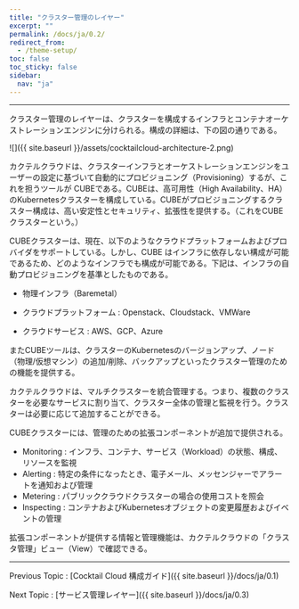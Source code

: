 ```yaml
---
title: "クラスター管理のレイヤー"
excerpt: ""
permalink: /docs/ja/0.2/
redirect_from:
  - /theme-setup/
toc: false
toc_sticky: false
sidebar:
  nav: "ja"
---
```



---

クラスター管理のレイヤーは、クラスターを構成するインフラとコンテナオーケストレーションエンジンに分けられる。構成の詳細は、下の図の通りである。

![]({{ site.baseurl }}/assets/cocktailcloud-architecture-2.png)

カクテルクラウドは、クラスターインフラとオーケストレーションエンジンをユーザーの設定に基づいて自動的にプロビジョニング（Provisioning）するが、これを担うツールが CUBEである。CUBEは、高可用性（High Availability、HA）のKubernetesクラスターを構成している。CUBEがプロビジョニングするクラスター構成は、高い安定性とセキュリティ、拡張性を提供する。（これをCUBEクラスターという。）

CUBEクラスターは、現在、以下のようなクラウドプラットフォームおよびプロバイダをサポートしている。しかし、CUBE はインフラに依存しない構成が可能であるため、どのようなインフラでも構成が可能である。下記は、インフラの自動プロビジョニングを基準としたものである。

* 物理インフラ（Baremetal）

* クラウドプラットフォーム : Openstack、Cloudstack、VMWare

* クラウドサービス : AWS、GCP、Azure

またCUBEツールは、クラスターのKubernetesのバージョンアップ、ノード（物理/仮想マシン）の追加/削除、バックアップといったクラスター管理のための機能を提供する。

カクテルクラウドは、マルチクラスターを統合管理する。つまり、複数のクラスターを必要なサービスに割り当て、クラスター全体の管理と監視を行う。クラスターは必要に応じて追加することができる。

CUBEクラスターには、管理のための拡張コンポーネントが追加で提供される。

* Monitoring : インフラ、コンテナ、サービス（Workload）の状態、構成、リソースを監視
* Alerting : 特定の条件になったとき、電子メール、メッセンジャーでアラートを通知および管理
* Metering : パブリッククラウドクラスターの場合の使用コストを照会
* Inspecting : コンテナおよびKubernetesオブジェクトの変更履歴およびイベントの管理

拡張コンポーネントが提供する情報と管理機能は、カクテルクラウドの「クラスタ管理」ビュー（View）で確認できる。

---

Previous Topic : [Cocktail Cloud 構成ガイド]({{ site.baseurl }}/docs/ja/0.1)

Next Topic : [サービス管理レイヤー]({{ site.baseurl }}/docs/ja/0.3)
